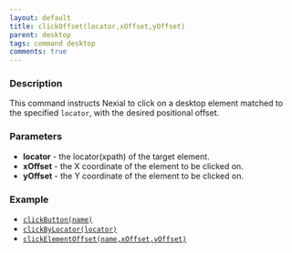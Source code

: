 ```yaml
---
layout: default
title: clickOffset(locator,xOffset,yOffset)
parent: desktop
tags: command desktop
comments: true
---
```


### Description
This command instructs Nexial to click on a desktop element matched to the specified `locator`, with the desired 
positional offset.


### Parameters
- **locator** - the locator(xpath) of the target element.
- **xOffset** - the X coordinate of the element to be clicked on.
- **yOffset** - the Y coordinate of the element to be clicked on.


### Example
- [`clickButton(name)`](clickButton(name))
- [`clickByLocator(locator)`](clickByLocator(locator))
- [`clickElementOffset(name,xOffset,yOffset)`](clickElementOffset(name,xOffset,yOffset))
